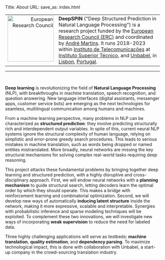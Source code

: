 Title: About
URL: 
save_as: index.html

<!--
**DeepSPIN** ("Deep Structured Prediction in Natural Language Processing") is a research project funded by the [European Research Council (ERC)](http://erc.europa.eu)
and coordinated by [André Martins](http://andre-martins.github.io). It runs 2018-2023 within [Instituto de Telecomunicações](http://www.lx.it.pt) at [Instituto Superior Técnico](https://tecnico.ulisboa.pt), and [Unbabel](http://unbabel.com), in [Lisbon](http://en.wikipedia.org/wiki/Lisbon), [Portugal](http://en.wikipedia.org/wiki/Portugal).
-->

<table style="text-align: left; width: 100%;" border="0" cellpadding="2" cellspacing="20">
  <tbody>
    <tr>
      <td style="vertical-align: top; text-align: right;">
      <img style="width: 150px; height: 150px;" alt="European Research Council" src="{filename}/images/erc.gif" /></td>
      <td style="vertical-align: middle;">
<b>DeepSPIN</b> ("Deep Structured Prediction in Natural Language Processing") is a research project funded by the <a href="http://erc.europa.eu" alt="European Research Council">European Research Council (ERC)</a>
and coordinated by <a href="http://andre-martins.github.io" alt="André Martins">André Martins</a>.
It runs 2018-2023 within <a href="http://www.lx.it.pt" alt="Instituto de Telecomunicações">Instituto de Telecomunicações</a> at <a href="https://tecnico.ulisboa.pt" alt="Instituto Superior Técnico">Instituto Superior Técnico</a>, and <a href="http://unbabel.com" alt=Unbabel>Unbabel</a>, in <a href="http://en.wikipedia.org/wiki/Lisbon" alt="Lisbon">Lisbon</a>, <a href="http://en.wikipedia.org/wiki/Portugal" alt="Portugal">Portugal</a>.
      </td>
    </tr>
  </tbody>
</table>

---

<br />

<!-- # Summary -->

**Deep learning** is revolutionizing the field of **Natural Language Processing** (NLP), with breakthroughs in machine translation, speech recognition, and question answering.
New language interfaces (digital assistants, messenger apps, customer service bots) are emerging as the next technologies for seamless, multilingual communication among humans and machines.

From a machine learning perspective, many problems in NLP can be characterized as **structured prediction**: they involve predicting structurally rich and interdependent output variables.
In spite of this, current neural NLP systems ignore the structural complexity of human language, relying on simplistic and error-prone greedy search procedures.
This leads to serious mistakes in machine translation, such as words being dropped or named entities mistranslated.
More broadly, neural networks are missing the key structural mechanisms for solving complex real-world tasks requiring deep reasoning.

This project attacks these fundamental problems by bringing together deep learning and structured prediction, with a highly disruptive and cross-disciplinary approach.
First, we will endow neural networks with a **planning mechanism** to guide structural search, letting decoders learn the optimal order by which they should operate.
This makes a bridge with reinforcement learning and combinatorial optimization.
Second, we will develop new ways of automatically **inducing latent structure** inside the network, making it more expressive, scalable and interpretable.
Synergies with probabilistic inference and sparse modeling techniques will be exploited.
To complement these two innovations, we will investigate new ways of incorporating **weak supervision** to reduce the need for labeled data.

Three highly challenging applications will serve as testbeds: **machine translation**, **quality estimation**, and **dependency parsing**.
To maximize technological impact, this is done with collaboration with Unbabel, a start-up company in the crowd-sourcing translation industry.

